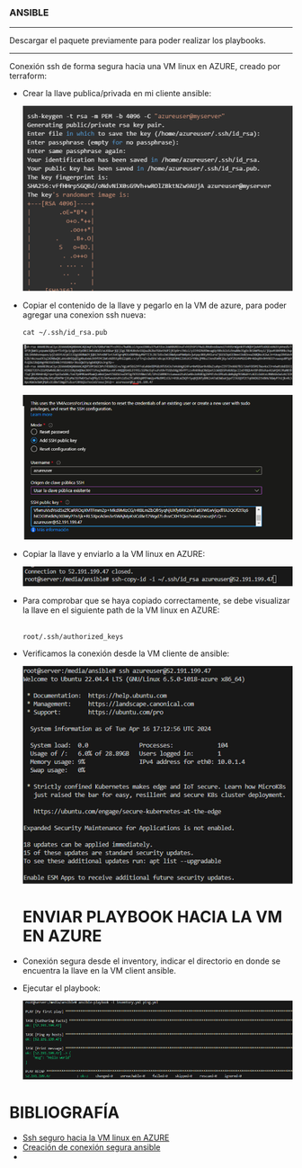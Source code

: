 ### **ANSIBLE**

---

Descargar el paquete previamente para poder realizar los playbooks.

---

Conexión ssh de forma segura hacia una VM linux en AZURE, creado por terraform:

* Crear la llave publica/privada en mi cliente ansible:

  ![1713383924860.png](./images/1713287216042.png)
* Copiar el contenido de la llave y pegarlo en la VM de azure, para poder agregar una conexion ssh nueva:

  ```
  cat ~/.ssh/id_rsa.pub
  ```

  ![1713383924860.png](./images/1713288017619.png)

  ![1713383924860.png](./images/1713287532871.png)
* Copiar la llave y enviarlo a la VM linux en AZURE:

  ![1713383924860.png](./images/1713287847553.png)
* Para comprobar que se haya copiado correctamente, se debe visualizar la llave en el siguiente path de la VM linux en AZURE:

  ```

  root/.ssh/authorized_keys
  ```
* Verificamos la conexión desde la VM cliente de ansible:

  ![1713383924860.png](./images/1713287652543.png)

  # **ENVIAR PLAYBOOK HACIA LA VM EN AZURE**
* Conexión segura desde el inventory, indicar el directorio en donde se encuentra la llave en la VM client ansible.
* Ejecutar el playbook:

  ![1713383924860.png](./images/1713288381921.png)


# **BIBLIOGRAFÍA**

* [Ssh seguro hacia la VM linux en AZURE](https://learn.microsoft.com/en-us/azure/virtual-machines/linux/mac-create-ssh-keys)
* [Creación de conexión segura ansible ](https://dev.to/rimelek/ansible-playbook-and-ssh-keys-33bo)
*
